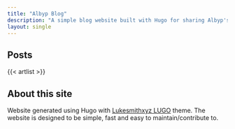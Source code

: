 ```yaml
---
title: "Albyp Blog"
description: "A simple blog website built with Hugo for sharing Albyp's projects."
layout: single
---
```


## Posts

{{< artlist >}}

## About this site

Website generated using Hugo with [Lukesmithxyz LUGO](https://github.com/lukesmithxyz/lugo) theme.
The website is designed to be simple, fast and easy to maintain/contribute to.